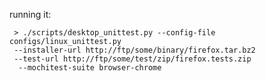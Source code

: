 running it:

     > ./scripts/desktop_unittest.py --config-file configs/linux_unittest.py 
     --installer-url http://ftp/some/binary/firefox.tar.bz2
     --test-url http://ftp/some/test/zip/firefox.tests.zip
      --mochitest-suite browser-chrome

